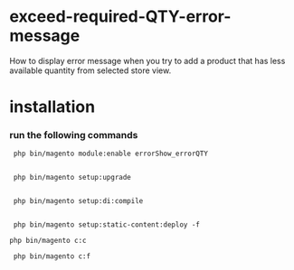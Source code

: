 # exceed-required-QTY-error-message

How to display error message when you try to add a product that has less available quantity from selected store view. 

# installation 
### run the following commands

```
 php bin/magento module:enable errorShow_errorQTY
 
 ```
 
 ```
  php bin/magento setup:upgrade
  
 ```
  
 ```
  php bin/magento setup:di:compile
  
 ```
   
  ```
   php bin/magento setup:static-content:deploy -f 
 ```
     
  ```
  php bin/magento c:c
  ```

 ```
  php bin/magento c:f
  ```
